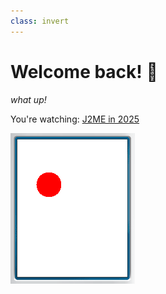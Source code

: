 ```yaml
---
class: invert
---
```

# Welcome back! 👋

_what up!_

You're watching: [J2ME in 2025](/2025/redball/02.md)

![bg auto right](/2025/redball/scr-01.png) 
<!-- result from previous video -->
